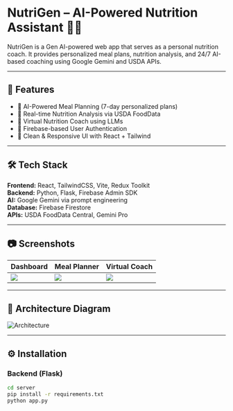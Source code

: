 # NutriGen – AI-Powered Nutrition Assistant 🥗🤖

NutriGen is a Gen AI-powered web app that serves as a personal nutrition coach. It provides personalized meal plans, nutrition analysis, and 24/7 AI-based coaching using Google Gemini and USDA APIs.

---

## 🚀 Features

- 🧠 AI-Powered Meal Planning (7-day personalized plans)
- 🥦 Real-time Nutrition Analysis via USDA FoodData
- 💬 Virtual Nutrition Coach using LLMs
- 🔐 Firebase-based User Authentication
- 🎯 Clean & Responsive UI with React + Tailwind

---

## 🛠️ Tech Stack

**Frontend:** React, TailwindCSS, Vite, Redux Toolkit  
**Backend:** Python, Flask, Firebase Admin SDK  
**AI:** Google Gemini via prompt engineering  
**Database:** Firebase Firestore  
**APIs:** USDA FoodData Central, Gemini Pro  

---

## 📷 Screenshots

| Dashboard | Meal Planner | Virtual Coach |
|----------|--------------|----------------|
| ![](docs/screenshots/dashboard.png) | ![](docs/screenshots/mealplanner.png) | ![](docs/screenshots/coach.png) |

---

## 📐 Architecture Diagram

![Architecture](docs/architecture.png)

---

## ⚙️ Installation

### Backend (Flask)
```bash
cd server
pip install -r requirements.txt
python app.py
